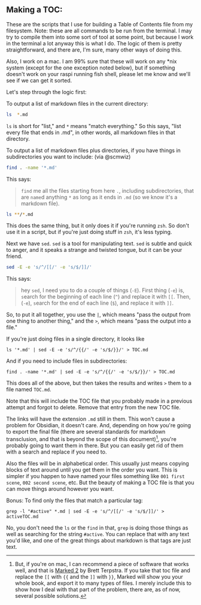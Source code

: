 
## Making a TOC:

These are the scripts that I use for building a Table of Contents file from my filesystem. Note: these are all commands to be run from the terminal. I may try to compile them into some sort of tool at some point, but because I work in the terminal a lot anyway this is what I do. The logic of them is pretty straightforward, and there are, I'm sure, many other ways of doing this. 

Also, I work on a mac. I am 99% sure that these will work on any \*nix system (except for the one exception noted below), but if something doesn't work on your raspi running fish shell, please let me know and we'll see if we can get it sorted. 

Let's step through the logic first: 

To output a list of markdown files in the current directory: 
```bash
ls  *.md
```

`ls` is short for "list," and `*` means "match everything." So this says, "list every file that ends in .md", in other words, all markdown files in that directory. 

To output a list of markdown files plus directories, if you have things in subdirectories you want to include: (via @scmwiz)

```bash
find . -name '*.md'
```

This says: 

> `find` me all the files starting from here `.`, including subdirectories, that are `name`d anything `*` as long as it ends in `.md` (so we know it's a markdown file).

```bash
ls **/*.md
```

This does the same thing, but it only does it if you're running `zsh`. So don't use it in a script, but if you're just doing stuff in `zsh`, it's less typing. 

Next we have `sed`. `sed` is a tool for manipulating text. `sed` is subtle and quick to anger, and it speaks a strange and twisted tongue, but it can be your friend.

```bash
sed -E -e 's/^/[[/' -e 's/$/]]/'  
```

This says: 
> hey `sed`, I need you to do a couple of things (`-E`). First thing (`-e`) is, `s`earch for the beginning of each line (`^`) and replace it with `[[`.  Then, (`-e`), `s`earch for the end of each line (`$`), and replace it with `]]`. 
 
So, to put it all together, you use the `|`, which means "pass the output from one thing to another thing," and the `>`, which means "pass the output into a file."

If you're just doing files in a single directory, it looks like 

```
ls '*.md' | sed -E -e 's/^/{{/' -e 's/$/}}/' > TOC.md  
```

And if you need to include files in subdirectories: 

```
find . -name '*.md' | sed -E -e 's/^/{{/' -e 's/$/}}/' > TOC.md  
```

This does all of the above, but then takes the results and writes `>` them to a file named `TOC.md`.

Note that this will include the TOC file that you probably made in a previous attempt and forgot to delete. Remove that entry from the new TOC file.  

The links will have the extension `.md` still in them. This won't cause a problem for Obsidian, it doesn't care. And, depending on how you're going to export the final file (there are several standards for markdown transclusion, and that is beyond the scope of this document)[^1], you're probably going to want them in there. But you can easily get rid of them with a search and replace if you need to. 

Also the files will be in alphabetical order. This usually just means copying blocks of text around until you get them in the order you want. This is simpler if you happen to have named your files something like `001 first scene`, `002 second scene`, etc. But the beauty of making a TOC file is that you can move things around however you want. 

Bonus: To find only the files that match a particular tag: 

```
grep -l "#active" *.md | sed -E -e 's/^/[[/' -e 's/$/]]/' > activeTOC.md    
```

No, you don't need the `ls` or the `find` in that, `grep` is doing those things as well as searching for the string `#active`. You can replace that with any text you'd like, and one of the great things about markdown is that tags are just text. 

[^1]: But, if you're on mac, I can recommend a piece of software that works well, and that is [Marked 2](https://marked2app.com/) by Brett Terpstra. If you take that toc file and replace the `[[` with `{{` and the `]]` with `}}`, Marked will show you your whole book, and export it to many types of files. I merely include this to show how I deal with that part of the problem, there are, as of now, several possible solutions. 

